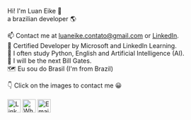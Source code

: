 Hi! I'm Luan Eike 👋<br>
a brazilian developer 🌎

📫 Contact me at luaneike.contato@gmail.com or <a href="https://www.linkedin.com/in/luan-eike-50964b216/" target="_blank">LinkedIn</a>. <br>
🥇 Certified Developer by Microsoft and LinkedIn Learning. <br>
📘 I often study Python, English and Artificial Intelligence (AI). <br>
🧠 I will be the next Bill Gates. <br>
🗺️ Eu sou do Brasil (I'm from Brazil) <br>

👇 Click on the images to contact me 😀 <br><br>
<a href="https://www.linkedin.com/in/luan-eike-50964b216/"><img src="https://github.com/luan-eike/profile/blob/main/702300.png" alt="LinkedIn" width="30" height="30" target="_blank"></a>
<a href="https://wa.me/5511965666167"><img src="https://github.com/luan-eike/profile/blob/main/4485687.png" alt="WhatsApp" width="30" height="30" target="_blank"></a>
<a href="mailto:luaneike.contato@gmail.com"><img src="https://github.com/luan-eike/profile/blob/main/Circle-icons-mail.svg.png" alt="Email" width="30" height="30" target="_blank"></a>
